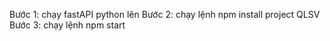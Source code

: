 Bước 1: chạy fastAPI python lên
Bước 2: chạy lệnh npm install project QLSV
Bước 3: chạy lệnh npm start
